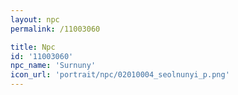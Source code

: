 ```yaml
---
layout: npc
permalink: /11003060

title: Npc
id: '11003060'
npc_name: 'Surnuny'
icon_url: 'portrait/npc/02010004_seolnunyi_p.png'
---
```

